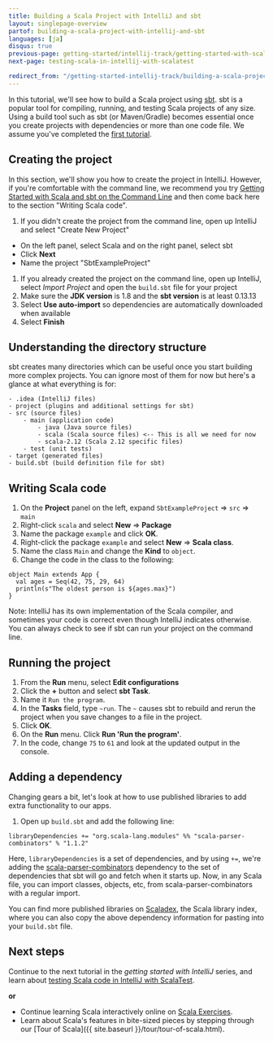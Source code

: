 ```yaml
---
title: Building a Scala Project with IntelliJ and sbt
layout: singlepage-overview
partof: building-a-scala-project-with-intellij-and-sbt
languages: [ja]
disqus: true
previous-page: getting-started/intellij-track/getting-started-with-scala-in-intellij
next-page: testing-scala-in-intellij-with-scalatest

redirect_from: "/getting-started-intellij-track/building-a-scala-project-with-intellij-and-sbt.html"
---
```


In this tutorial, we'll see how to build a Scala project using [sbt](https://www.scala-sbt.org/1.x/docs/index.html). sbt is a popular tool for compiling, running, and testing Scala projects of any
size. Using a build tool such as sbt (or Maven/Gradle) becomes essential once you create projects with dependencies
or more than one code file.
 We assume you've completed the
[first tutorial](getting-started-with-scala-in-intellij.html).

## Creating the project
In this section, we'll show you how to create the project in IntelliJ. However, if you're
comfortable with the command line, we recommend you try [Getting
Started with Scala and sbt on the Command Line]({{site.baseurl}}/getting-started/sbt-track/getting-started-with-scala-and-sbt-on-the-command-line.html) and then come back
 here to the section "Writing Scala code".

1. If you didn't create the project from the command line, open up IntelliJ and select "Create New Project"
  * On the left panel, select Scala and on the right panel, select sbt
  * Click **Next**
  * Name the project "SbtExampleProject"
1. If you already created the project on the command line, open up IntelliJ, select *Import Project* and open the `build.sbt` file for your project
1. Make sure the **JDK version** is 1.8 and the **sbt version** is at least 0.13.13
1. Select **Use auto-import** so dependencies are automatically downloaded when available
1. Select **Finish**

## Understanding the directory structure
sbt creates many directories which can be useful once you start building
more complex projects. You can ignore most of them for now
but here's a glance at what everything is for:

```
- .idea (IntelliJ files)
- project (plugins and additional settings for sbt)
- src (source files)
    - main (application code)
        - java (Java source files)
        - scala (Scala source files) <-- This is all we need for now
        - scala-2.12 (Scala 2.12 specific files)
    - test (unit tests)
- target (generated files)
- build.sbt (build definition file for sbt)
```


## Writing Scala code
1. On the **Project** panel on the left, expand `SbtExampleProject` => `src`
=> `main`
1. Right-click `scala` and select **New** => **Package**
1. Name the package `example` and click **OK**.
1. Right-click the package `example` and select **New** => **Scala class**.
1. Name the class `Main` and change the **Kind** to `object`.
1. Change the code in the class to the following:

```
object Main extends App {
  val ages = Seq(42, 75, 29, 64)
  println(s"The oldest person is ${ages.max}")
}
```

Note: IntelliJ has its own implementation of the Scala compiler, and sometimes your
code is correct even though IntelliJ indicates otherwise. You can always check
to see if sbt can run your project on the command line.

## Running the project
1. From the **Run** menu, select **Edit configurations**
1. Click the **+** button and select **sbt Task**.
1. Name it `Run the program`.
1. In the **Tasks** field, type `~run`. The `~` causes sbt to rebuild and rerun the project
when you save changes to a file in the project.
1. Click **OK**.
1. On the **Run** menu. Click **Run 'Run the program'**.
1. In the code, change `75` to `61`
and look at the updated output in the console.

## Adding a dependency
Changing gears a bit, let's look at how to use published libraries to add
extra functionality to our apps.
1. Open up `build.sbt` and add the following line:

```
libraryDependencies += "org.scala-lang.modules" %% "scala-parser-combinators" % "1.1.2"
```
Here, `libraryDependencies` is a set of dependencies, and by using `+=`,
we're adding the [scala-parser-combinators](https://github.com/scala/scala-parser-combinators) dependency to the set of dependencies that sbt will go
and fetch when it starts up. Now, in any Scala file, you can import classes,
objects, etc, from scala-parser-combinators with a regular import.

You can find more published libraries on
[Scaladex](https://index.scala-lang.org/), the Scala library index, where you
can also copy the above dependency information for pasting into your `build.sbt`
file.

## Next steps

Continue to the next tutorial in the _getting started with IntelliJ_ series, and learn about [testing Scala code in IntelliJ with ScalaTest](testing-scala-in-intellij-with-scalatest.html).

**or**

- Continue learning Scala interactively online on
 [Scala Exercises](https://www.scala-exercises.org/scala_tutorial).
- Learn about Scala's features in bite-sized pieces by stepping through our [Tour of Scala]({{ site.baseurl }}/tour/tour-of-scala.html).
